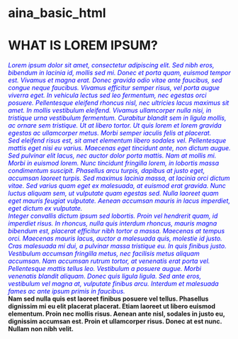 # aina_basic_html
<!DOCTYPE html>
<html>
<body>
<h1>WHAT IS LOREM IPSUM?</h1>
<i style="color:blue;">Lorem ipsum dolor sit amet, consectetur adipiscing elit. Sed nibh eros, bibendum in lacinia id, mollis sed mi. Donec et porta quam, euismod tempor est. Vivamus et magna erat. Donec gravida odio vitae ante faucibus, sed congue neque faucibus. Vivamus efficitur semper risus, vel porta augue viverra eget. In vehicula lectus sed leo fermentum, nec egestas orci posuere. Pellentesque eleifend rhoncus nisl, nec ultricies lacus maximus sit amet. In mollis vestibulum eleifend. Vivamus ullamcorper nulla nisi, in tristique urna vestibulum fermentum. Curabitur blandit sem in ligula mollis, ac ornare sem tristique. Ut at libero tortor. Ut quis lorem et lorem gravida egestas ac ullamcorper metus. Morbi semper iaculis felis at placerat.</i>
<br>
<i style="color:blue;">Sed eleifend risus est, sit amet elementum libero sodales vel. Pellentesque mattis eget nisi eu varius. Maecenas eget tincidunt ante, non dictum augue. Sed pulvinar elit lacus, nec auctor dolor porta mattis. Nam at mollis mi. Morbi in euismod lorem. Nunc tincidunt fringilla lorem, in lobortis massa condimentum suscipit. Phasellus arcu turpis, dapibus at justo eget, accumsan laoreet turpis. Sed maximus lacinia massa, at lacinia orci dictum vitae. Sed varius quam eget ex malesuada, at euismod erat gravida. Nunc luctus aliquam sem, ut vulputate quam egestas sed. Nulla laoreet quam eget mauris feugiat vulputate. Aenean accumsan mauris in lacus imperdiet, eget dictum ex vulputate.</i>
<br>
<i style="color:blue;">Integer convallis dictum ipsum sed lobortis. Proin vel hendrerit quam, id imperdiet risus. In rhoncus, nulla quis interdum rhoncus, mauris magna bibendum est, placerat efficitur nibh tortor a massa. Maecenas at tempus orci. Maecenas mauris lacus, auctor a malesuada quis, molestie id justo. Cras malesuada mi dui, a pulvinar massa tristique eu. In quis finibus justo. Vestibulum accumsan fringilla metus, nec facilisis metus aliquam accumsan. Nam accumsan rutrum tortor, at venenatis erat porta vel. Pellentesque mattis tellus leo. Vestibulum a posuere augue. Morbi venenatis blandit aliquam. Donec quis ligula ligula. Sed ante eros, vestibulum vel magna at, vulputate finibus arcu. Interdum et malesuada fames ac ante ipsum primis in faucibus.</i>
<br>
<b style="text-align:center;">Nam sed nulla quis est laoreet finibus posuere vel tellus. Phasellus dignissim mi eu elit placerat placerat. Etiam laoreet ut libero euismod elementum. Proin nec mollis risus. Aenean ante nisl, sodales in justo eu, dignissim accumsan est. Proin et ullamcorper risus. Donec at est nunc. Nullam non nibh velit.</b>
